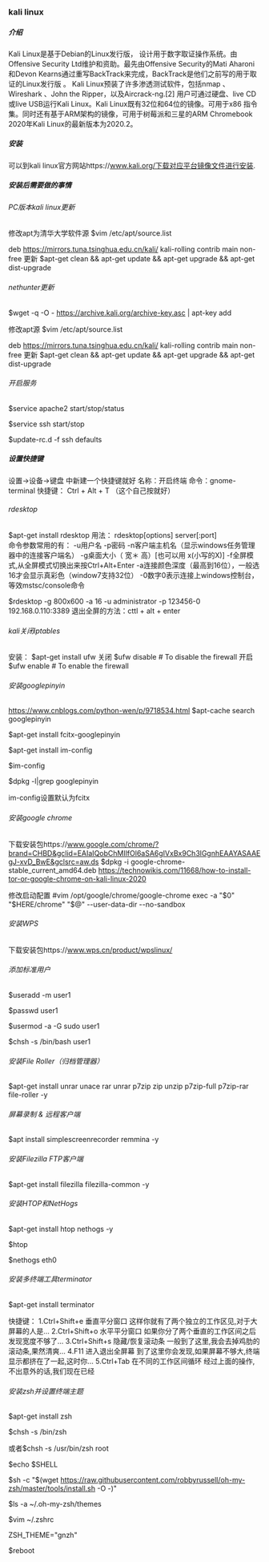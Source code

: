 ### kali linux

##### 介绍
Kali Linux是基于Debian的Linux发行版， 设计用于数字取证操作系统。由Offensive Security Ltd维护和资助。最先由Offensive Security的Mati Aharoni和Devon Kearns通过重写BackTrack来完成，BackTrack是他们之前写的用于取证的Linux发行版 。
Kali Linux预装了许多渗透测试软件，包括nmap 、Wireshark 、John the Ripper，以及Aircrack-ng.[2] 用户可通过硬盘、live CD或live USB运行Kali Linux。Kali Linux既有32位和64位的镜像。可用于x86 指令集。同时还有基于ARM架构的镜像，可用于树莓派和三星的ARM Chromebook
2020年Kali Linux的最新版本为2020.2。

##### 安装
可以到kali linux官方网站https://www.kali.org/下载对应平台镜像文件进行安装.

##### 安装后需要做的事情
###### PC版本kali linux更新
修改apt为清华大学软件源
$vim /etc/apt/source.list

deb https://mirrors.tuna.tsinghua.edu.cn/kali/ kali-rolling contrib main non-free
更新
$apt-get clean && apt-get update && apt-get upgrade && apt-get dist-upgrade

###### nethunter更新
$wget -q -O - https://archive.kali.org/archive-key.asc | apt-key add

修改apt源
$vim /etc/apt/source.list

deb https://mirrors.tuna.tsinghua.edu.cn/kali/ kali-rolling contrib main non-free
更新
$apt-get clean && apt-get update && apt-get upgrade && apt-get dist-upgrade

###### 开启服务
$service apache2 start/stop/status

$service ssh start/stop

$update-rc.d -f ssh defaults 

##### 设置快捷键
设置→设备→键盘 中新建一个快捷键就好
名称：开启终端 
命令：gnome-terminal 
快捷键： Ctrl + Alt + T （这个自己按就好）

###### rdesktop
$apt-get install rdesktop
用法： rdesktop[options] server[:port]    
   命令参数常用的有：
    -u用户名
    -p密码
    -n客户端主机名（显示windows任务管理器中的连接客户端名）
    -g桌面大小（ 宽＊ 高）[也可以用 x(小写的X)]
     -f全屏模式,从全屏模式切换出来按Ctrl+Alt+Enter
    -a连接颜色深度（最高到16位），一般选16才会显示真彩色（window7支持32位）
    -0数字0表示连接上windows控制台，等效mstsc/console命令

$rdesktop -g 800x600 -a 16 -u administrator -p 123456-0 192.168.0.110:3389
退出全屏的方法：cttl + alt + enter

###### kali关闭iptables
安装：
$apt-get install ufw
关闭
$ufw disable # To disable the firewall
开启
$ufw enable # To enable the firewall

###### 安装googlepinyin
https://www.cnblogs.com/python-wen/p/9718534.html
$apt-cache search googlepinyin

$apt-get install fcitx-googlepinyin 

$apt-get install im-config 

$im-config 

$dpkg -l|grep googlepinyin

im-config设置默认为fcitx

###### 安装google chrome
下载安装包https://www.google.com/chrome/?brand=CHBD&gclid=EAIaIQobChMIlfOl6aSA6gIVxBx9Ch3lGgnhEAAYASAAEgJ-xvD_BwE&gclsrc=aw.ds
$dpkg -i google-chrome-stable_current_amd64.deb 
https://technowikis.com/11668/how-to-install-tor-or-google-chrome-on-kali-linux-2020

修改启动配置
#vim /opt/google/chrome/google-chrome 
exec -a "$0" "$HERE/chrome" "$@" --user-data-dir --no-sandbox

###### 安装WPS
下载安装包https://www.wps.cn/product/wpslinux/

###### 添加标准用户
$useradd -m user1

$passwd user1

$usermod -a -G sudo user1

$chsh -s /bin/bash user1

###### 安装File Roller（归档管理器）
$apt-get install unrar unace rar unrar p7zip zip unzip p7zip-full p7zip-rar file-roller -y

###### 屏幕录制 & 远程客户端
$apt install simplescreenrecorder remmina -y

###### 安装Filezilla FTP客户端
$apt-get install filezilla filezilla-common -y

###### 安装HTOP和NetHogs
$apt-get install htop nethogs -y

$htop

$nethogs eth0
  
###### 安装多终端工具terminator
$apt-get install terminator

快捷键：
1.Ctrl+Shift+e 垂直平分窗口 这样你就有了两个独立的工作区见,对于大屏幕的人是...
2.Ctrl+Shift+o 水平平分窗口 如果你分了两个垂直的工作区间之后发现宽度不够了...
3.Ctrl+Shift+s 隐藏/恢复滚动条 一般到了这里,我会去掉鸡肋的滚动条,果然清爽...
4.F11 进入退出全屏幕 到了这里你会发现,如果屏幕不够大,终端显示都挤在了一起,这时你...
5.Ctrl+Tab 在不同的工作区间循环 经过上面的操作,不出意外的话,我们现在已经

######  安装zsh并设置终端主题
$apt-get install zsh

$chsh -s /bin/zsh

或者$chsh -s /usr/bin/zsh root

$echo $SHELL

$sh -c "$(wget https://raw.githubusercontent.com/robbyrussell/oh-my-zsh/master/tools/install.sh -O -)"

$ls -a ~/.oh-my-zsh/themes 

$vim ~/.zshrc

ZSH_THEME="gnzh"

$reboot













































